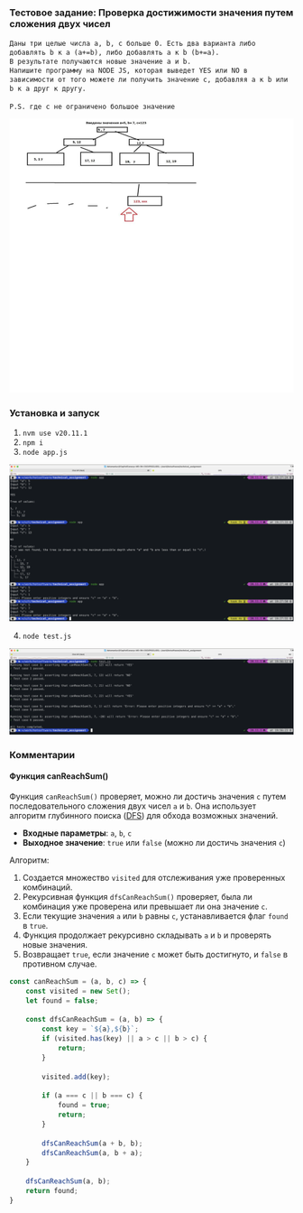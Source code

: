 ### Тестовое задание: Проверка достижимости значения путем сложения двух чисел
```
Даны три целые числа a, b, c больше 0. Есть два варианта либо добавлять b к a (a+=b), либо добавлять a к b (b+=a).  
В результате получаются новые значение а и b. 
Напишите программу на NODE JS, которая выведет YES или NO в зависимости от того можете ли получить значение c, добавляя a к b или b к a друг к другу.

P.S. где с не ограничено большое значение
```
![img.png](img.png)

### Установка и запуск
1. `nvm use v20.11.1` 
2. `npm i`
3. `node app.js`

![img_2.png](img_2.png)

4. `node test.js`

![img_3.png](img_3.png)

### Комментарии

#### Функция canReachSum()

Функция `canReachSum()` проверяет, можно ли достичь значения `c` путем последовательного сложения двух чисел `a` и `b`. 
Она использует алгоритм глубинного поиска ([DFS](https://en.wikipedia.org/wiki/Depth-first_search)) для обхода возможных значений.

- **Входные параметры**: `a`, `b`, `c`
- **Выходное значение**: `true` или `false` (можно ли достичь значения `c`)

Алгоритм:
1. Создается множество `visited` для отслеживания уже проверенных комбинаций.
2. Рекурсивная функция `dfsCanReachSum()` проверяет, была ли комбинация уже проверена или превышает ли она значение `c`.
3. Если текущие значения `a` или `b` равны `c`, устанавливается флаг `found` в `true`.
4. Функция продолжает рекурсивно складывать `a` и `b` и проверять новые значения.
5. Возвращает `true`, если значение `c` может быть достигнуто, и `false` в противном случае.

```javascript
const canReachSum = (a, b, c) => {
    const visited = new Set();
    let found = false;

    const dfsCanReachSum = (a, b) => {
        const key = `${a},${b}`;
        if (visited.has(key) || a > c || b > c) {
            return;
        }

        visited.add(key);

        if (a === c || b === c) {
            found = true;
            return;
        }

        dfsCanReachSum(a + b, b);
        dfsCanReachSum(a, b + a);
    }

    dfsCanReachSum(a, b);
    return found;
}




